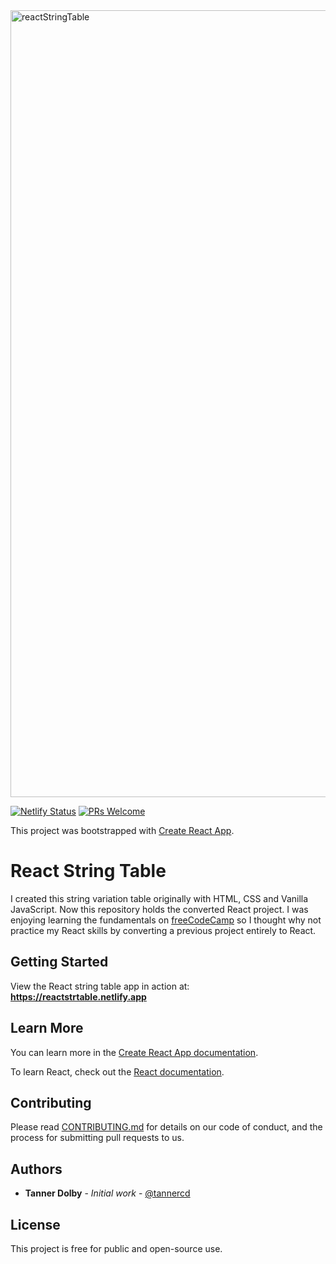 <img width="1259" alt="reactStringTable" src="https://user-images.githubusercontent.com/48612525/84111723-61fb9b80-a9dc-11ea-82f2-0a1103daf00f.png">

[![Netlify Status](https://api.netlify.com/api/v1/badges/f02ad181-3a08-4549-b94e-e35889ae8f47/deploy-status)](https://app.netlify.com/sites/reactstrtable/deploys)
[![PRs Welcome](https://img.shields.io/badge/PRs-welcome-brightgreen.svg?style=flat-square)](http://makeapullrequest.com)

This project was bootstrapped with [Create React App](https://github.com/facebook/create-react-app).

# React String Table
I created this string variation table originally with HTML, CSS and Vanilla JavaScript. Now this repository holds the converted React project. I was enjoying learning the fundamentals on [freeCodeCamp](https://freeCodeCamp.org) so I thought why not practice my React skills by converting a previous project entirely to React.

## Getting Started
View the React string table app in action at: **https://reactstrtable.netlify.app**

## Learn More

You can learn more in the [Create React App documentation](https://facebook.github.io/create-react-app/docs/getting-started).

To learn React, check out the [React documentation](https://reactjs.org/).

## Contributing

Please read [CONTRIBUTING.md](https://github.com/tannercd/typescript-pokedex/blob/master/CONTRIBUTING.md) for details on our code of conduct, and the process for submitting pull requests to us.

## Authors

* **Tanner Dolby** - *Initial work* - [@tannercd](https://github.com/tannercd)

## License

This project is free for public and open-source use.

